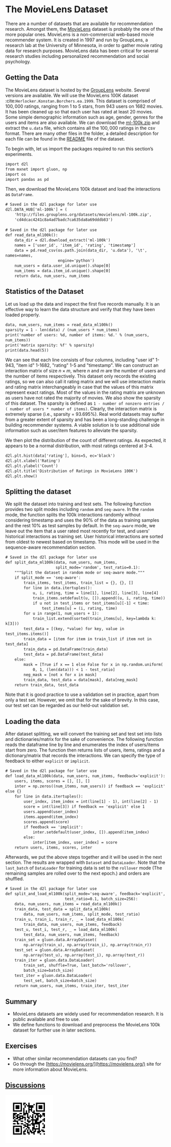 #  The MovieLens Dataset

There are a number of datasets that are available for recommendation research. Amongst them, the [MovieLens](https://movielens.org/) dataset is probably the one of the more popular ones. MovieLens is a non-commercial web-based movie recommender system. It is created in 1997 and run by GroupLens, a research lab at the University of Minnesota, in order to gather movie rating data for research purposes.  MovieLens data has been critical for several research studies including personalized recommendation and social psychology.


## Getting the Data


The MovieLens dataset is hosted by the [GroupLens](https://grouplens.org/datasets/movielens/) website. Several versions are available. We will use the MovieLens 100K dataset :cite:`Herlocker.Konstan.Borchers.ea.1999`.  This dataset is comprised of $100,000$ ratings, ranging from 1 to 5 stars, from 943 users on 1682 movies. It has been cleaned up so that each user has rated at least 20 movies. Some simple demographic information such as age, gender, genres for the users and items are also available.  We can download the [ml-100k.zip](http://files.grouplens.org/datasets/movielens/ml-100k.zip) and extract the `u.data` file, which contains all the $100,000$ ratings in the csv format. There are many other files in the folder, a detailed description for each file can be found in the [README](http://files.grouplens.org/datasets/movielens/ml-100k-README.txt) file of the dataset.

To begin with, let us import the packages required to run this section’s experiments.

```{.python .input  n=1}
import d2l
from mxnet import gluon, np
import os
import pandas as pd
```

Then, we download the MovieLens 100k dataset and load the interactions as `DataFrame`.

```{.python .input  n=2}
# Saved in the d2l package for later use
d2l.DATA_HUB['ml-100k'] = (
    'http://files.grouplens.org/datasets/movielens/ml-100k.zip',
    'cd4dcac4241c8a4ad7badc7ca635da8a69dddb83')

# Saved in the d2l package for later use
def read_data_ml100k():
    data_dir = d2l.download_extract('ml-100k')
    names = ['user_id', 'item_id', 'rating', 'timestamp']
    data = pd.read_csv(os.path.join(data_dir, 'u.data'), '\t', names=names,
                       engine='python')
    num_users = data.user_id.unique().shape[0]
    num_items = data.item_id.unique().shape[0]
    return data, num_users, num_items
```

## Statistics of the Dataset

Let us load up the data and inspect the first five records manually. It is an effective way to learn the data structure and verify that they have been loaded properly.

```{.python .input  n=3}
data, num_users, num_items = read_data_ml100k()
sparsity = 1 - len(data) / (num_users * num_items)
print('number of users: %d, number of items: %d.' % (num_users, num_items))
print('matrix sparsity: %f' % sparsity)
print(data.head(5))
```

We can see that each line consists of four columns, including "user id" 1-943, "item id" 1-1682, "rating" 1-5 and "timestamp". We can construct an interaction matrix of size $n \times m$, where $n$ and $m$ are the number of users and the number of items respectively. This dataset only records the existing ratings, so we can also call it rating matrix and we will use interaction matrix and rating matrix interchangeably in case that the values of this matrix represent exact ratings. Most of the values in the rating matrix are unknown as users have not rated the majority of movies. We also show the sparsity of this dataset. The sparsity is defined as `1 - number of nonzero entries / ( number of users * number of items)`. Clearly, the interaction matrix is extremely sparse (i.e., sparsity = 93.695%). Real world datasets may suffer from a greater extent of sparsity and has been a long-standing challenge in building recommender systems. A viable solution is to use additional side information such as user/item features to alleviate the sparsity.

We then plot the distribution of the count of different ratings. As expected, it appears to be a normal distribution, with most ratings centered at 3-4.

```{.python .input  n=4}
d2l.plt.hist(data['rating'], bins=5, ec='black')
d2l.plt.xlabel('Rating')
d2l.plt.ylabel('Count')
d2l.plt.title('Distribution of Ratings in MovieLens 100K')
d2l.plt.show()
```

## Splitting the dataset

We split the dataset into training and test sets. The following function provides two split modes including `random` and `seq-aware`. In the `random` mode, the function splits the 100k interactions randomly without considering timestamp and uses the 90% of the data as training samples and the rest 10% as test samples by default. In the `seq-aware` mode, we leave out the item that a user rated most recently for test, and users' historical interactions as training set.  User historical interactions are sorted from oldest to newest based on timestamp. This mode will be used in the sequence-aware recommendation section.

```{.python .input  n=5}
# Saved in the d2l package for later use
def split_data_ml100k(data, num_users, num_items,
                      split_mode='random', test_ratio=0.1):
    """Split the dataset in random mode or seq-aware mode."""
    if split_mode == 'seq-aware':
        train_items, test_items, train_list = {}, {}, []
        for line in data.itertuples():
            u, i, rating, time = line[1], line[2], line[3], line[4]
            train_items.setdefault(u, []).append((u, i, rating, time))
            if u not in test_items or test_items[u][-1] < time:
                test_items[u] = (i, rating, time)
        for u in range(1, num_users + 1):
            train_list.extend(sorted(train_items[u], key=lambda k: k[3]))
        test_data = [(key, *value) for key, value in test_items.items()]
        train_data = [item for item in train_list if item not in test_data]
        train_data = pd.DataFrame(train_data)
        test_data = pd.DataFrame(test_data)
    else:
        mask = [True if x == 1 else False for x in np.random.uniform(
            0, 1, (len(data))) < 1 - test_ratio]
        neg_mask = [not x for x in mask]
        train_data, test_data = data[mask], data[neg_mask]
    return train_data, test_data
```

Note that it is good practice to use a validation set in practice, apart from only a test set. However, we omit that for the sake of brevity. In this case, our test set can be regarded as our held-out validation set.

## Loading the data

After dataset splitting, we will convert the training set and test set into lists and dictionaries/matrix for the sake of convenience. The following function reads the dataframe line by line and enumerates the index of users/items start from zero. The function then returns lists of users, items, ratings and a dictionary/matrix that records the interactions. We can specify the type of feedback to either `explicit` or `implicit`.

```{.python .input  n=6}
# Saved in the d2l package for later use
def load_data_ml100k(data, num_users, num_items, feedback='explicit'):
    users, items, scores = [], [], []
    inter = np.zeros((num_items, num_users)) if feedback == 'explicit' else {}
    for line in data.itertuples():
        user_index, item_index = int(line[1] - 1), int(line[2] - 1)
        score = int(line[3]) if feedback == 'explicit' else 1
        users.append(user_index)
        items.append(item_index)
        scores.append(score)
        if feedback == 'implicit':
            inter.setdefault(user_index, []).append(item_index)
        else:
            inter[item_index, user_index] = score
    return users, items, scores, inter
```

Afterwards, we put the above steps together and it will be used in the next section. The results are wrapped with `Dataset` and `DataLoader`. Note that the `last_batch` of `DataLoader` for training data is set to the `rollover` mode (The remaining samples are rolled over to the next epoch.) and orders are shuffled.

```{.python .input  n=7}
# Saved in the d2l package for later use
def split_and_load_ml100k(split_mode='seq-aware', feedback='explicit',
                          test_ratio=0.1, batch_size=256):
    data, num_users, num_items = read_data_ml100k()
    train_data, test_data = split_data_ml100k(
        data, num_users, num_items, split_mode, test_ratio)
    train_u, train_i, train_r, _ = load_data_ml100k(
        train_data, num_users, num_items, feedback)
    test_u, test_i, test_r, _ = load_data_ml100k(
        test_data, num_users, num_items, feedback)
    train_set = gluon.data.ArrayDataset(
        np.array(train_u), np.array(train_i), np.array(train_r))
    test_set = gluon.data.ArrayDataset(
        np.array(test_u), np.array(test_i), np.array(test_r))
    train_iter = gluon.data.DataLoader(
        train_set, shuffle=True, last_batch='rollover',
        batch_size=batch_size)
    test_iter = gluon.data.DataLoader(
        test_set, batch_size=batch_size)
    return num_users, num_items, train_iter, test_iter
```

## Summary

* MovieLens datasets are widely used for recommendation research. It is public available and free to use.
* We define functions to download and preprocess the MovieLens 100k dataset for further use in later sections.


## Exercises

* What other similar recommendation datasets can you find?
* Go through the [https://movielens.org/](https://movielens.org/) site for more information about MovieLens.

## [Discussions](https://discuss.mxnet.io/t/5159)

![](../img/qr_movielens.svg)
